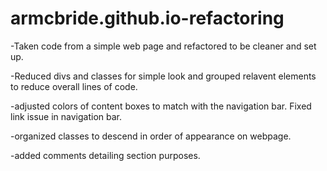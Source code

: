 # armcbride.github.io-refactoring

-Taken code from a simple web page and refactored to be cleaner and set up.

-Reduced divs and classes for simple look and grouped relavent elements to reduce overall lines of code.

-adjusted colors of content boxes to match with the navigation bar. Fixed link issue in navigation bar.

-organized classes to descend in order of appearance on webpage.

-added comments detailing section purposes.
